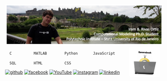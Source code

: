 <!-- banner -->
<img alt="banner" src="banner.jpg" style="border: 5px solid white; border-radius: 5px"/>

<!-- Skills -->
<img align="right" alt="image" src="img.jpg" width="100" height="100" style="border-radius: 5px" />

      C          MATLAB        Python       JavaScript

      SQL        HTML          CSS

<!--Link Contacts -->
[<img src='https://cdn.jsdelivr.net/npm/simple-icons@3.0.1/icons/github.svg' alt='github' height='40'>](https://github.com/ibrivasortiz92)   [<img src='https://cdn.jsdelivr.net/npm/simple-icons@3.0.1/icons/facebook.svg' alt='facebook' height='40'>](https://www.https://www.facebook.com/iram.rivasortiz.3/) 
[<img src='https://cdn.jsdelivr.net/npm/simple-icons@3.0.1/icons/youtube.svg' alt='YouTube' height='40'>](https://www.https://www.youtube.com/channel/UCxWx0QV0uOJ63UB5vbuul4A)
[<img src='https://cdn.jsdelivr.net/npm/simple-icons@3.0.1/icons/instagram.svg' alt='instagram' height='40'>](https://www.instagram.com/ibrivasortiz92/)
[<img src='https://cdn.jsdelivr.net/npm/simple-icons@3.0.1/icons/linkedin.svg' alt='linkedin' height='40'>](https://www.https://www.linkedin.com/in/iram-b-rivas-ortiz-596019183/)

